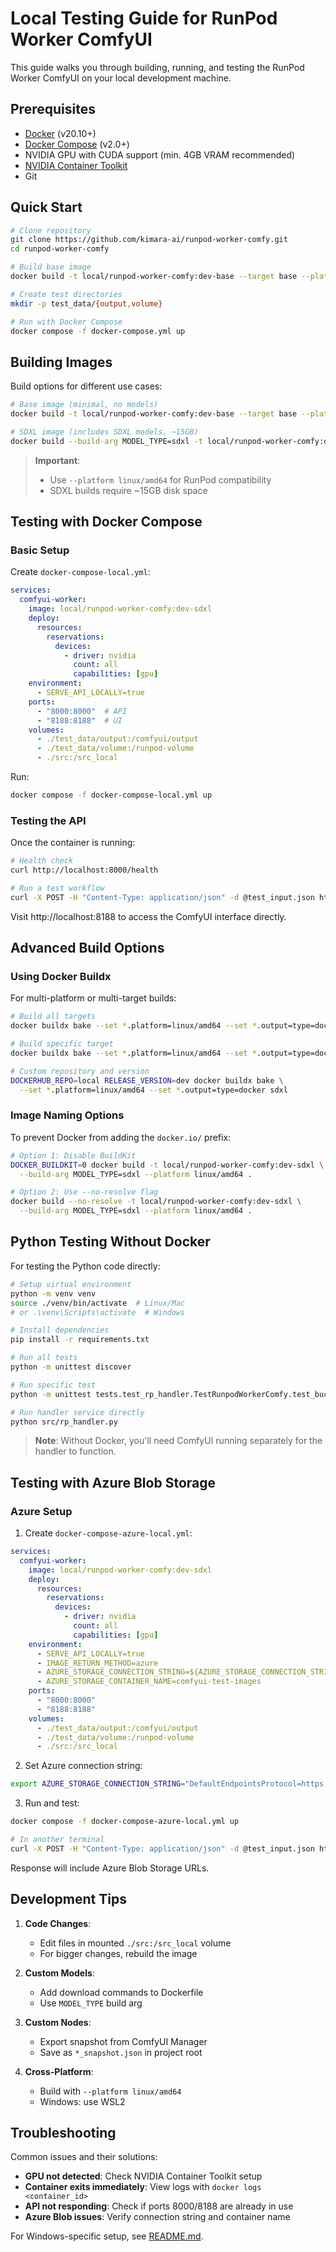 # Local Testing Guide for RunPod Worker ComfyUI

This guide walks you through building, running, and testing the RunPod Worker ComfyUI on your local development machine.

## Prerequisites

- [Docker](https://docs.docker.com/get-docker/) (v20.10+)
- [Docker Compose](https://docs.docker.com/compose/install/) (v2.0+)
- NVIDIA GPU with CUDA support (min. 4GB VRAM recommended)
- [NVIDIA Container Toolkit](https://docs.nvidia.com/datacenter/cloud-native/container-toolkit/install-guide.html)
- Git

## Quick Start

```bash
# Clone repository
git clone https://github.com/kimara-ai/runpod-worker-comfy.git
cd runpod-worker-comfy

# Build base image
docker build -t local/runpod-worker-comfy:dev-base --target base --platform linux/amd64 .

# Create test directories
mkdir -p test_data/{output,volume}

# Run with Docker Compose
docker compose -f docker-compose.yml up
```

## Building Images

Build options for different use cases:

```bash
# Base image (minimal, no models)
docker build -t local/runpod-worker-comfy:dev-base --target base --platform linux/amd64 .

# SDXL image (includes SDXL models, ~15GB)
docker build --build-arg MODEL_TYPE=sdxl -t local/runpod-worker-comfy:dev-sdxl --platform linux/amd64 .
```

> **Important**:
> - Use `--platform linux/amd64` for RunPod compatibility
> - SDXL builds require ~15GB disk space

## Testing with Docker Compose

### Basic Setup

Create `docker-compose-local.yml`:

```yaml
services:
  comfyui-worker:
    image: local/runpod-worker-comfy:dev-sdxl
    deploy:
      resources:
        reservations:
          devices:
            - driver: nvidia
              count: all
              capabilities: [gpu]
    environment:
      - SERVE_API_LOCALLY=true
    ports:
      - "8000:8000"  # API
      - "8188:8188"  # UI
    volumes:
      - ./test_data/output:/comfyui/output
      - ./test_data/volume:/runpod-volume
      - ./src:/src_local
```

Run:

```bash
docker compose -f docker-compose-local.yml up
```

### Testing the API

Once the container is running:

```bash
# Health check
curl http://localhost:8000/health

# Run a test workflow
curl -X POST -H "Content-Type: application/json" -d @test_input.json http://localhost:8000/run
```

Visit http://localhost:8188 to access the ComfyUI interface directly.

## Advanced Build Options

### Using Docker Buildx

For multi-platform or multi-target builds:

```bash
# Build all targets
docker buildx bake --set *.platform=linux/amd64 --set *.output=type=docker

# Build specific target
docker buildx bake --set *.platform=linux/amd64 --set *.output=type=docker sdxl

# Custom repository and version
DOCKERHUB_REPO=local RELEASE_VERSION=dev docker buildx bake \
  --set *.platform=linux/amd64 --set *.output=type=docker sdxl
```

### Image Naming Options

To prevent Docker from adding the `docker.io/` prefix:

```bash
# Option 1: Disable BuildKit
DOCKER_BUILDKIT=0 docker build -t local/runpod-worker-comfy:dev-sdxl \
  --build-arg MODEL_TYPE=sdxl --platform linux/amd64 .

# Option 2: Use --no-resolve flag
docker build --no-resolve -t local/runpod-worker-comfy:dev-sdxl \
  --build-arg MODEL_TYPE=sdxl --platform linux/amd64 .
```

## Python Testing Without Docker

For testing the Python code directly:

```bash
# Setup virtual environment
python -m venv venv
source ./venv/bin/activate  # Linux/Mac
# or .\venv\Scripts\activate  # Windows

# Install dependencies
pip install -r requirements.txt

# Run all tests
python -m unittest discover

# Run specific test
python -m unittest tests.test_rp_handler.TestRunpodWorkerComfy.test_bucket_endpoint_not_configured

# Run handler service directly
python src/rp_handler.py
```

> **Note**: Without Docker, you'll need ComfyUI running separately for the handler to function.

## Testing with Azure Blob Storage

### Azure Setup

1. Create `docker-compose-azure-local.yml`:

```yaml
services:
  comfyui-worker:
    image: local/runpod-worker-comfy:dev-sdxl
    deploy:
      resources:
        reservations:
          devices:
            - driver: nvidia
              count: all
              capabilities: [gpu]
    environment:
      - SERVE_API_LOCALLY=true
      - IMAGE_RETURN_METHOD=azure
      - AZURE_STORAGE_CONNECTION_STRING=${AZURE_STORAGE_CONNECTION_STRING}
      - AZURE_STORAGE_CONTAINER_NAME=comfyui-test-images
    ports:
      - "8000:8000"
      - "8188:8188"
    volumes:
      - ./test_data/output:/comfyui/output
      - ./test_data/volume:/runpod-volume
      - ./src:/src_local
```

2. Set Azure connection string:
```bash
export AZURE_STORAGE_CONNECTION_STRING="DefaultEndpointsProtocol=https;AccountName=youraccount;AccountKey=yourkey;EndpointSuffix=core.windows.net"
```

3. Run and test:
```bash
docker compose -f docker-compose-azure-local.yml up

# In another terminal
curl -X POST -H "Content-Type: application/json" -d @test_input.json http://localhost:8000/run
```

Response will include Azure Blob Storage URLs.

## Development Tips

1. **Code Changes**:
   - Edit files in mounted `./src:/src_local` volume
   - For bigger changes, rebuild the image

2. **Custom Models**:
   - Add download commands to Dockerfile
   - Use `MODEL_TYPE` build arg

3. **Custom Nodes**:
   - Export snapshot from ComfyUI Manager
   - Save as `*_snapshot.json` in project root

4. **Cross-Platform**:
   - Build with `--platform linux/amd64`
   - Windows: use WSL2

## Troubleshooting

Common issues and their solutions:

- **GPU not detected**: Check NVIDIA Container Toolkit setup
- **Container exits immediately**: View logs with `docker logs <container_id>`
- **API not responding**: Check if ports 8000/8188 are already in use
- **Azure Blob issues**: Verify connection string and container name

For Windows-specific setup, see [README.md](../README.md#setup-for-windows).